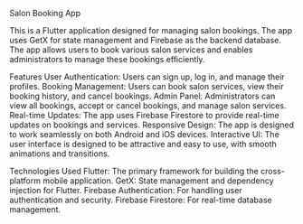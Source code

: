Salon Booking App

This is a Flutter application designed for managing salon bookings. The app uses GetX for state management and Firebase as the backend database. The app allows users to book various salon services and enables administrators to manage these bookings efficiently.

Features
User Authentication: Users can sign up, log in, and manage their profiles.
Booking Management: Users can book salon services, view their booking history, and cancel bookings.
Admin Panel: Administrators can view all bookings, accept or cancel bookings, and manage salon services.
Real-time Updates: The app uses Firebase Firestore to provide real-time updates on bookings and services.
Responsive Design: The app is designed to work seamlessly on both Android and iOS devices.
Interactive UI: The user interface is designed to be attractive and easy to use, with smooth animations and transitions.

Technologies Used
Flutter: The primary framework for building the cross-platform mobile application.
GetX: State management and dependency injection for Flutter.
Firebase Authentication: For handling user authentication and security.
Firebase Firestore: For real-time database management.
